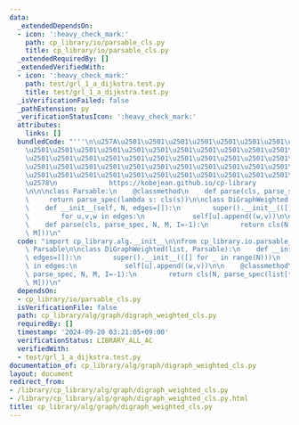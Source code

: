 ```yaml
---
data:
  _extendedDependsOn:
  - icon: ':heavy_check_mark:'
    path: cp_library/io/parsable_cls.py
    title: cp_library/io/parsable_cls.py
  _extendedRequiredBy: []
  _extendedVerifiedWith:
  - icon: ':heavy_check_mark:'
    path: test/grl_1_a_dijkstra.test.py
    title: test/grl_1_a_dijkstra.test.py
  _isVerificationFailed: false
  _pathExtension: py
  _verificationStatusIcon: ':heavy_check_mark:'
  attributes:
    links: []
  bundledCode: "'''\n\u257A\u2501\u2501\u2501\u2501\u2501\u2501\u2501\u2501\u2501\u2501\
    \u2501\u2501\u2501\u2501\u2501\u2501\u2501\u2501\u2501\u2501\u2501\u2501\u2501\
    \u2501\u2501\u2501\u2501\u2501\u2501\u2501\u2501\u2501\u2501\u2501\u2501\u2501\
    \u2501\u2501\u2501\u2501\u2501\u2501\u2501\u2501\u2501\u2501\u2501\u2501\u2501\
    \u2501\u2501\u2501\u2501\u2501\u2501\u2501\u2501\u2501\u2501\u2501\u2501\u2501\
    \u2578\n             https://kobejean.github.io/cp-library               \n'''\n\
    \n\n\nclass Parsable:\n    @classmethod\n    def parse(cls, parse_spec):\n   \
    \     return parse_spec(lambda s: cls(s))\n\nclass DiGraphWeighted(list, Parsable):\n\
    \    def __init__(self, N, edges=[]):\n        super().__init__(([] for _ in range(N)))\n\
    \        for u,v,w in edges:\n            self[u].append((w,v))\n\n    @classmethod\n\
    \    def parse(cls, parse_spec, N, M, I=-1):\n        return cls(N, parse_spec(list[tuple[I,I,int],\
    \ M]))\n"
  code: "import cp_library.alg.__init__\n\nfrom cp_library.io.parsable_cls import\
    \ Parsable\n\nclass DiGraphWeighted(list, Parsable):\n    def __init__(self, N,\
    \ edges=[]):\n        super().__init__(([] for _ in range(N)))\n        for u,v,w\
    \ in edges:\n            self[u].append((w,v))\n\n    @classmethod\n    def parse(cls,\
    \ parse_spec, N, M, I=-1):\n        return cls(N, parse_spec(list[tuple[I,I,int],\
    \ M]))\n"
  dependsOn:
  - cp_library/io/parsable_cls.py
  isVerificationFile: false
  path: cp_library/alg/graph/digraph_weighted_cls.py
  requiredBy: []
  timestamp: '2024-09-20 03:21:05+09:00'
  verificationStatus: LIBRARY_ALL_AC
  verifiedWith:
  - test/grl_1_a_dijkstra.test.py
documentation_of: cp_library/alg/graph/digraph_weighted_cls.py
layout: document
redirect_from:
- /library/cp_library/alg/graph/digraph_weighted_cls.py
- /library/cp_library/alg/graph/digraph_weighted_cls.py.html
title: cp_library/alg/graph/digraph_weighted_cls.py
---
```

